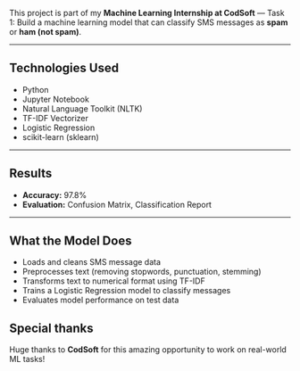 This project is part of my **Machine Learning Internship at CodSoft** — Task 1: Build a machine learning model that can classify SMS messages as **spam** or **ham (not spam)**.

---

##  Technologies Used

- Python 
- Jupyter Notebook 
- Natural Language Toolkit (NLTK)
- TF-IDF Vectorizer
- Logistic Regression
- scikit-learn (sklearn)

---

##  Results

-  **Accuracy:** 97.8%
- **Evaluation:** Confusion Matrix, Classification Report

---

##  What the Model Does

- Loads and cleans SMS message data
- Preprocesses text (removing stopwords, punctuation, stemming)
- Transforms text to numerical format using TF-IDF
- Trains a Logistic Regression model to classify messages
- Evaluates model performance on test data

## Special thanks
Huge thanks to **CodSoft** for this amazing opportunity to work on real-world ML tasks!

